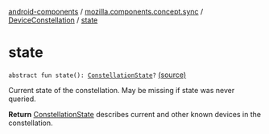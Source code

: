 [android-components](../../index.md) / [mozilla.components.concept.sync](../index.md) / [DeviceConstellation](index.md) / [state](./state.md)

# state

`abstract fun state(): `[`ConstellationState`](../-constellation-state/index.md)`?` [(source)](https://github.com/mozilla-mobile/android-components/blob/master/components/concept/sync/src/main/java/mozilla/components/concept/sync/Devices.kt#L43)

Current state of the constellation. May be missing if state was never queried.

**Return**
[ConstellationState](../-constellation-state/index.md) describes current and other known devices in the constellation.

